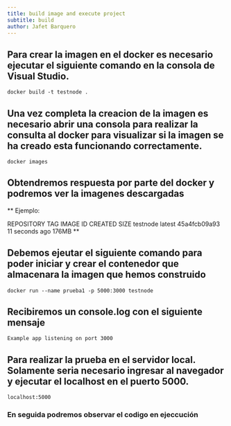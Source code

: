 ```yaml
---
title: build image and execute project
subtitle: build
author: Jafet Barquero
---
```


## Para crear la imagen en el docker es necesario ejecutar el siguiente comando en la consola de Visual Studio.

  `docker build -t testnode . `

## Una vez completa la creacion de la imagen es necesario abrir una consola para realizar la consulta al docker para visualizar si la imagen se ha creado esta funcionando correctamente.

  `docker images`

## Obtendremos respuesta por parte del docker y podremos ver la imagenes descargadas

** Ejemplo: 

REPOSITORY               TAG       IMAGE ID       CREATED          SIZE
testnode                 latest    45a4fcb09a93   11 seconds ago   176MB **

## Debemos ejeutar el siguiente comando para poder iniciar y crear el contenedor que almacenara la imagen que hemos construido

  `docker run --name prueba1 -p 5000:3000 testnode`

## Recibiremos un console.log con el siguiente mensaje

  `Example app listening on port 3000`

## Para realizar la prueba en el servidor local. Solamente seria necesario ingresar al navegador y ejecutar el localhost en el puerto 5000.
 
  `localhost:5000`

 ### En seguida podremos observar el codigo en ejeccución 
